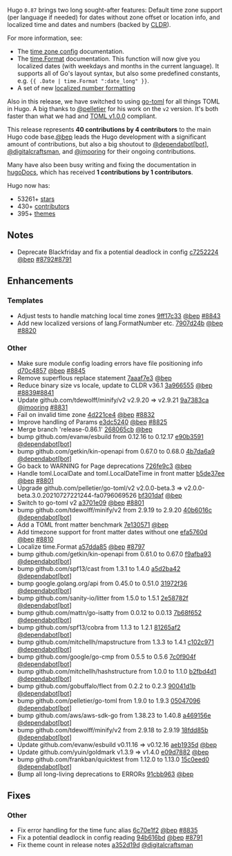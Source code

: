 Hugo `0.87` brings two long sought-after features: Default time zone support (per language if needed) for dates without zone offset or location info, and localized time and dates and numbers (backed by [CLDR](https://en.wikipedia.org/wiki/Common_Locale_Data_Repository)).

For more information, see:

* The [time zone config](https://gohugo.io/getting-started/configuration/#timezone) documentation.
* The [time.Format](https://gohugo.io/functions/dateformat/) documentation. This function will now give you localized dates (with weekdays and months in the current language). It supports all of Go's layout syntax, but also some predefined constants, e.g. `{{ .Date | time.Format ":date_long" }}`.
* A set of new [localized number formatting ](https://gohugo.io/functions/lang/)

Also in this release, we have switched to using [go-toml](https://github.com/pelletier/go-toml) for all things TOML in Hugo. A big thanks to [@pelletier](https://github.com/pelletier) for his work on the `v2` version. It's both faster than what we had and [TOML v1.0.0](https://toml.io/en/v1.0.0) compliant.

This release represents **40 contributions by 4 contributors** to the main Hugo code base.[@bep](https://github.com/bep) leads the Hugo development with a significant amount of contributions, but also a big shoutout to [@dependabot[bot]](https://github.com/apps/dependabot), [@digitalcraftsman](https://github.com/digitalcraftsman), and [@jmooring](https://github.com/jmooring) for their ongoing contributions.

Many have also been busy writing and fixing the documentation in [hugoDocs](https://github.com/gohugoio/hugoDocs),
which has received **1 contributions by 1 contributors**.

Hugo now has:

* 53261+ [stars](https://github.com/gohugoio/hugo/stargazers)
* 430+ [contributors](https://github.com/gohugoio/hugo/graphs/contributors)
* 395+ [themes](http://themes.gohugo.io/)


## Notes

* Deprecate Blackfriday and fix a potential deadlock in config [c7252224](https://github.com/gohugoio/hugo/commit/c7252224c4fecfe8321f31b901e2510d98b657c4) [@bep](https://github.com/bep) [#8792](https://github.com/gohugoio/hugo/issues/8792)[#8791](https://github.com/gohugoio/hugo/issues/8791)

## Enhancements

### Templates

* Adjust tests to handle matching local time zones [9ff17c33](https://github.com/gohugoio/hugo/commit/9ff17c332405da5830cef9b3711706b1fc9a7444) [@bep](https://github.com/bep) [#8843](https://github.com/gohugoio/hugo/issues/8843)
* Add new localized versions of lang.FormatNumber etc. [7907d24b](https://github.com/gohugoio/hugo/commit/7907d24ba16fc5a80930c1aabf5144e684ff7f29) [@bep](https://github.com/bep) [#8820](https://github.com/gohugoio/hugo/issues/8820)

### Other

* Make sure module config loading errors have file positioning info [d70c4857](https://github.com/gohugoio/hugo/commit/d70c485707edfd445bcfc0e84181bc15eb146e76) [@bep](https://github.com/bep) [#8845](https://github.com/gohugoio/hugo/issues/8845)
* Remove superflous replace statement [7aaaf7e3](https://github.com/gohugoio/hugo/commit/7aaaf7e33afd05d2c74d74fbbfbd34d55e8129eb) [@bep](https://github.com/bep) 
* Reduce binary size vs locale, update to CLDR v36.1 [3a966555](https://github.com/gohugoio/hugo/commit/3a96655592d0b0db4126f20ca717d553dda9c4ed) [@bep](https://github.com/bep) [#8839](https://github.com/gohugoio/hugo/issues/8839)[#8841](https://github.com/gohugoio/hugo/issues/8841)
* Update github.com/tdewolff/minify/v2 v2.9.20 => v2.9.21 [9a7383ca](https://github.com/gohugoio/hugo/commit/9a7383caf3945b9b11db2b108003f87e2e8b6a3a) [@jmooring](https://github.com/jmooring) [#8831](https://github.com/gohugoio/hugo/issues/8831)
* Fail on invalid time zone [4d221ce4](https://github.com/gohugoio/hugo/commit/4d221ce468a1209ee9dd6cbece9d1273dad6a29b) [@bep](https://github.com/bep) [#8832](https://github.com/gohugoio/hugo/issues/8832)
* Improve handling of <nil> Params [e3dc5240](https://github.com/gohugoio/hugo/commit/e3dc5240f01fd5ec67643e40f27c026d707da110) [@bep](https://github.com/bep) [#8825](https://github.com/gohugoio/hugo/issues/8825)
* Merge branch 'release-0.86.1' [268065cb](https://github.com/gohugoio/hugo/commit/268065cb2d8339392766a23703beaf7cc49d6b5c) [@bep](https://github.com/bep) 
* bump github.com/evanw/esbuild from 0.12.16 to 0.12.17 [e90b3591](https://github.com/gohugoio/hugo/commit/e90b3591a155d1266a86c9490886720740b9d62e) [@dependabot[bot]](https://github.com/apps/dependabot) 
* bump github.com/getkin/kin-openapi from 0.67.0 to 0.68.0 [4b7da6a9](https://github.com/gohugoio/hugo/commit/4b7da6a9d720ed5ab4b45d6aa3b0b7af4683d02f) [@dependabot[bot]](https://github.com/apps/dependabot) 
* Go back to WARNING for Page deprecations [726fe9c3](https://github.com/gohugoio/hugo/commit/726fe9c3c97a9c979dc7862e7f226fc5ec1341de) [@bep](https://github.com/bep) 
* Handle toml.LocalDate and toml.LocalDateTime in front matter [b5de37ee](https://github.com/gohugoio/hugo/commit/b5de37ee793c01f2acccdea7119be05c4182723f) [@bep](https://github.com/bep) [#8801](https://github.com/gohugoio/hugo/issues/8801)
* Upgrade github.com/pelletier/go-toml/v2 v2.0.0-beta.3 => v2.0.0-beta.3.0.20210727221244-fa0796069526 [bf301daf](https://github.com/gohugoio/hugo/commit/bf301daf158e5e9673ad5f457ea3a264315942b5) [@bep](https://github.com/bep) 
* Switch to go-toml v2 [a3701e09](https://github.com/gohugoio/hugo/commit/a3701e09313695d4a0f6fb0eb7844c1a4befc07a) [@bep](https://github.com/bep) [#8801](https://github.com/gohugoio/hugo/issues/8801)
* bump github.com/tdewolff/minify/v2 from 2.9.19 to 2.9.20 [40b6016c](https://github.com/gohugoio/hugo/commit/40b6016cf3f7aac541b042d32e3a162411fd9cd0) [@dependabot[bot]](https://github.com/apps/dependabot) 
* Add a TOML front matter benchmark [7e130571](https://github.com/gohugoio/hugo/commit/7e1305710f08d26d9214abb5410ccd675e59a6e9) [@bep](https://github.com/bep) 
* Add timezone support for front matter dates without one [efa5760d](https://github.com/gohugoio/hugo/commit/efa5760db5ef39ae084bfccb5b8f756c7b117a2a) [@bep](https://github.com/bep) [#8810](https://github.com/gohugoio/hugo/issues/8810)
* Localize time.Format [a57dda85](https://github.com/gohugoio/hugo/commit/a57dda854b5efd3429af5f0b1564fc9d9d5439b9) [@bep](https://github.com/bep) [#8797](https://github.com/gohugoio/hugo/issues/8797)
* bump github.com/getkin/kin-openapi from 0.61.0 to 0.67.0 [f9afba93](https://github.com/gohugoio/hugo/commit/f9afba933579de07d2d2e36a457895ec5f1b7f01) [@dependabot[bot]](https://github.com/apps/dependabot) 
* bump github.com/spf13/cast from 1.3.1 to 1.4.0 [a5d2ba42](https://github.com/gohugoio/hugo/commit/a5d2ba429d34004efd3c6b82c1bcb130c85aca9c) [@dependabot[bot]](https://github.com/apps/dependabot) 
* bump google.golang.org/api from 0.45.0 to 0.51.0 [31972f36](https://github.com/gohugoio/hugo/commit/31972f3647b284eea1a66a2e27ed42d04a391a7a) [@dependabot[bot]](https://github.com/apps/dependabot) 
* bump github.com/sanity-io/litter from 1.5.0 to 1.5.1 [2e58782f](https://github.com/gohugoio/hugo/commit/2e58782f96972487dc5e5ba91d0256ec6e86dad7) [@dependabot[bot]](https://github.com/apps/dependabot) 
* bump github.com/mattn/go-isatty from 0.0.12 to 0.0.13 [7b68f652](https://github.com/gohugoio/hugo/commit/7b68f6524d24d450330cbe4a2380301e66abee4a) [@dependabot[bot]](https://github.com/apps/dependabot) 
* bump github.com/spf13/cobra from 1.1.3 to 1.2.1 [81265af2](https://github.com/gohugoio/hugo/commit/81265af2cccd3247df87f05eebf8907a14e978a4) [@dependabot[bot]](https://github.com/apps/dependabot) 
* bump github.com/mitchellh/mapstructure from 1.3.3 to 1.4.1 [c102c971](https://github.com/gohugoio/hugo/commit/c102c9719b3a29406ef59dc18eca6bd280e4dc43) [@dependabot[bot]](https://github.com/apps/dependabot) 
* bump github.com/google/go-cmp from 0.5.5 to 0.5.6 [7c0f904f](https://github.com/gohugoio/hugo/commit/7c0f904f29c41e8782b44a37fd4e98e441cd2b2c) [@dependabot[bot]](https://github.com/apps/dependabot) 
* bump github.com/mitchellh/hashstructure from 1.0.0 to 1.1.0 [b2fbd4d1](https://github.com/gohugoio/hugo/commit/b2fbd4d13a47ce3f6a56f08d0bda77e16793de72) [@dependabot[bot]](https://github.com/apps/dependabot) 
* bump github.com/gobuffalo/flect from 0.2.2 to 0.2.3 [90041d1b](https://github.com/gohugoio/hugo/commit/90041d1b6d4eeb91ea085f5a97b02887159a655b) [@dependabot[bot]](https://github.com/apps/dependabot) 
* bump github.com/pelletier/go-toml from 1.9.0 to 1.9.3 [05047096](https://github.com/gohugoio/hugo/commit/05047096f52e43ff09acbc50616441bb42a1c6f7) [@dependabot[bot]](https://github.com/apps/dependabot) 
* bump github.com/aws/aws-sdk-go from 1.38.23 to 1.40.8 [a469156e](https://github.com/gohugoio/hugo/commit/a469156ea4ad023aa4fda0d3fb657ce003412abb) [@dependabot[bot]](https://github.com/apps/dependabot) 
* bump github.com/tdewolff/minify/v2 from 2.9.18 to 2.9.19 [18fdd85b](https://github.com/gohugoio/hugo/commit/18fdd85bcc4ac2d9a33546dca8a0a24f63987361) [@dependabot[bot]](https://github.com/apps/dependabot) 
* Update github.com/evanw/esbuild v0.11.16 => v0.12.16 [aeb1935d](https://github.com/gohugoio/hugo/commit/aeb1935d44eb258a794c8f055eedaf3a7655a3ad) [@bep](https://github.com/bep) 
* Update github.com/yuin/goldmark v1.3.9 => v1.4.0 [e09d7882](https://github.com/gohugoio/hugo/commit/e09d7882c88812bedb2c2e66b68c7eed21213dbc) [@bep](https://github.com/bep) 
* bump github.com/frankban/quicktest from 1.12.0 to 1.13.0 [15c0eed0](https://github.com/gohugoio/hugo/commit/15c0eed0487598ac1e5a6fff167b19031b6595bc) [@dependabot[bot]](https://github.com/apps/dependabot) 
* Bump all long-living deprecations to ERRORs [91cbb963](https://github.com/gohugoio/hugo/commit/91cbb963020ac2aead68ff2bbd7e9077d5558abd) [@bep](https://github.com/bep) 

## Fixes

### Other

* Fix error handling for the time func alias [6c70e1f2](https://github.com/gohugoio/hugo/commit/6c70e1f22f365322d5f754302e110c9ed716b215) [@bep](https://github.com/bep) [#8835](https://github.com/gohugoio/hugo/issues/8835)
* Fix a potential deadlock in config reading [94b616bd](https://github.com/gohugoio/hugo/commit/94b616bdfad177daa99f5e87535943f509198f6f) [@bep](https://github.com/bep) [#8791](https://github.com/gohugoio/hugo/issues/8791)
* Fix theme count in release notes [a352d19d](https://github.com/gohugoio/hugo/commit/a352d19d881474f53d01791be4febd305453a9d6) [@digitalcraftsman](https://github.com/digitalcraftsman) 





